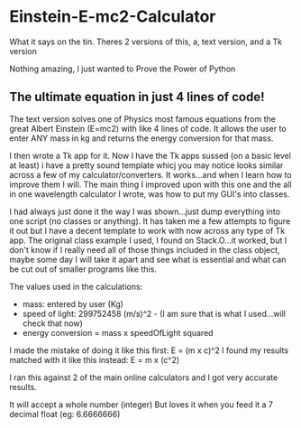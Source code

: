 # Einstein-E-mc2-Calculator
What it says on the tin. Theres 2 versions of this, a, text version, and a Tk version

Nothing amazing, I just wanted to Prove the Power of Python

The ultimate equation in just 4 lines of code!
----------------------------------------------
The text version solves one of Physics most famous equations from the great Albert Einstein (E=mc2) with like 4 lines of code. It allows the user to enter ANY mass in kg and returns the energy conversion for that mass.

I then wrote a Tk app for it. Now I have the Tk apps sussed (on a basic level at least) i have a pretty sound template whicj you may notice looks similar across a few of my calculator/converters. It works...and when I learn how to improve them I will. The main thing I improved upon with this one and the all in one wavelength calculator I wrote, was how to put my GUI's into classes.

I had always just done it the way I was shown...just dump everything into one script (no classes or anything). It has taken me a few attempts to figure it out but I have a decent template to work with now across any type of Tk app. The original class example I used, I found on Stack.O...it worked, but I don't know if I really need all of those things included in the class object, maybe some day I will take it apart and see what is essential and what can be cut out of smaller programs like this. 

The values used in the calculations:

* mass: entered by user (Kg)
* speed of light:  299752458 (m/s)^2 - (I am sure that is what I used...will check that now) 
* energy conversion = mass x speedOfLight squared

I made the mistake of doing it like this first: E = (m x c)^2
I found my results matched with it like this instead: E = m x (c^2)

I ran this against 2 of the main online calculators and I got very accurate results.

It will accept a whole number (integer)
But loves it when you feed it a 7 decimal float (eg: 6.6666666)
